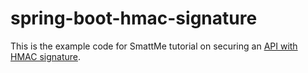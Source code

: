 # spring-boot-hmac-signature

This is the example code for SmattMe tutorial on securing an 
[API with HMAC signature](https://smattme.com/posts/2024-08-10-spring-boot-hmac-signature-authentication/).
